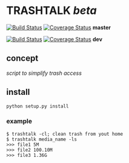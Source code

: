 # TRASHTALK *beta*

[![Build Status](https://travis-ci.org/PTank/trashtalk.svg?branch=master)](https://travis-ci.org/PTank/trashtalk) 
[![Coverage Status](https://coveralls.io/repos/github/PTank/trashtalk/badge.svg?branch=master)](https://coveralls.io/github/PTank/trashtalk?branch=master) 
__master__

[![Build Status](https://travis-ci.org/PTank/trashtalk.svg?branch=dev)](https://travis-ci.org/PTank/trashtalk) 
[![Coverage Status](https://coveralls.io/repos/github/PTank/trashtalk/badge.svg?branch=dev)](https://coveralls.io/github/PTank/trashtalk?branch=dev) 
__dev__

## concept

*script to simplify trash access*

## install

	python setup.py install

### example

	$ trashtalk -cl; clean trash from yout home
	$ trashtalk media_name -ls
	>>> file1 5M
	>>> file2 100.10M
	>>> file3 1.36G
